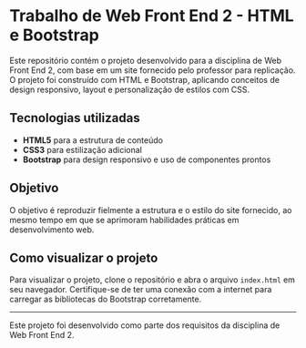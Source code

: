 # Trabalho de Web Front End 2 - HTML e Bootstrap

Este repositório contém o projeto desenvolvido para a disciplina de Web Front End 2, com base em um site fornecido pelo professor para replicação. O projeto foi construído com HTML e Bootstrap, aplicando conceitos de design responsivo, layout e personalização de estilos com CSS.

## Tecnologias utilizadas
- **HTML5** para a estrutura de conteúdo
- **CSS3** para estilização adicional
- **Bootstrap** para design responsivo e uso de componentes prontos

## Objetivo
O objetivo é reproduzir fielmente a estrutura e o estilo do site fornecido, ao mesmo tempo em que se aprimoram habilidades práticas em desenvolvimento web.

## Como visualizar o projeto
Para visualizar o projeto, clone o repositório e abra o arquivo `index.html` em seu navegador. Certifique-se de ter uma conexão com a internet para carregar as bibliotecas do Bootstrap corretamente.

---

Este projeto foi desenvolvido como parte dos requisitos da disciplina de Web Front End 2.

